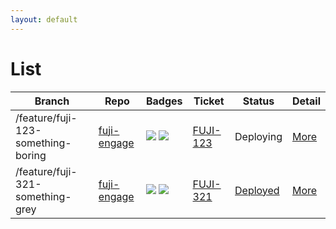 ```yaml
---
layout: default
---
```


List
====

<table class="table table-striped">
	<thead>
		<tr>
		  <th>
				Branch
		  </th>
		  <th>
				Repo
		  </th>
		  <th>
				Badges
		  </th>
		  <th>
				Ticket
		  </th>
		  <th>
				Status
		  </th>
		  <th>
				Detail
		  </th>
		</tr>
	</thead>
	<tbody>
		<tr>
		  <td>
			  /feature/fuji-123-something-boring
		  </td>
		  <td>
            <a class="btn" href="https://bitbucket.org/workplacesystems/fuji-engage" target="_top"> fuji-engage </a>
		  </td>
		  <td>
            <img src='https://quay.io/repository/workplace/mobile-api/status?token=97f121e9-d480-4b7d-a713-579f00917218'>
            <img src='https://codeship.com/projects/a52a95f0-b203-0133-86e7-762e2f6eb269/status?branch=master'>
		  </td>
		  <td>
            <a class="btn" href="/ticket/">FUJI-123</a>
		  </td>
		  <td>
            Deploying
		  </td>
		  <td>
            <a class="btn btn-default" href="/detail/" role="button">More</a>
		  </td>
		</tr>
		<tr>
		  <td>
			  /feature/fuji-321-something-grey
		  </td>
		  <td>
            <a class="btn" href="https://bitbucket.org/workplacesystems/fuji-engage" target="_top"> fuji-engage </a>
		  </td>
		  <td>
            <img src='https://quay.io/repository/workplace/mobile-api/status?token=97f121e9-d480-4b7d-a713-579f00917218'>
            <img src='https://codeship.com/projects/a52a95f0-b203-0133-86e7-762e2f6eb269/status?branch=master'>
		  </td>
		  <td>
            <a class="btn" href="/ticket/">FUJI-321</a>
		  </td>
		  <td>
            <a class="btn" href="/">Deployed</a>
		  </td>
		  <td>
            <a class="btn btn-default" href="/detail/" role="button">More</a>
		  </td>
		</tr>
	</tbody>
</table>
